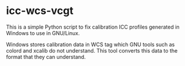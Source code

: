 # icc-wcs-vcgt

This is a simple Python script to fix calibration ICC profiles generated
in Windows to use in GNU/Linux.

Windows stores calibration data in WCS tag which GNU tools such as colord
and xcalib do not understand. This tool converts this data to the format that
they can understand.
